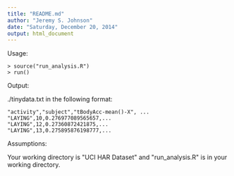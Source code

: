 ```yaml
---
title: "README.md"
author: "Jeremy S. Johnson"
date: "Saturday, December 20, 2014"
output: html_document
---
```


Usage: 

```
> source("run_analysis.R")
> run()
```

Output:

./tinydata.txt in the following format:

```
"activity","subject","tBodyAcc-mean()-X", ...
"LAYING",10,0.276977089565657,...
"LAYING",12,0.27360872421875,...
"LAYING",13,0.275895876198777,...
```

Assumptions:

Your working directory is "UCI HAR Dataset" and "run_analysis.R" is in your
working directory.